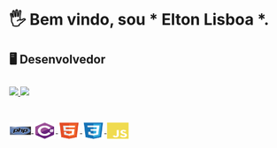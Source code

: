 
# 🖐️ Bem vindo, sou * Elton Lisboa *.
## 🖥️ Desenvolvedor
## 
<div>
  <a href="https://github.com/EltonLisboa">
 <img height = "150em" src = "https://github-readme-stats.vercel.app/api?username=EltonLisboa&show_icons=true&theme=dark&include_all_commits=true&count_private=true"/ >
 <img height = "150em" src = "https://github-readme-stats.vercel.app/api/top-langs/?username=EltonLisboa&layout=compact&langs_count=7&theme=dark" / >
</div>
 
##
<div style = "display: inline_block"> <br>
        <img align = "center" alt = "Elton-C#" height = "30" width = "40" src = "https://raw.githubusercontent.com/devicons/devicon/master/icons/php/php-original.svg ">
         <img align = "center" alt = "Elton-Js" height = "30" width = "40" src = "https://raw.githubusercontent.com/devicons/devicon/master/icons/csharp/csharp-original.svg ">
      <img align = "center" alt = "Elton-HTML" height = "30" width = "40" src = "https://raw.githubusercontent.com/devicons/devicon/master/icons/html5/html5-original.svg ">
      <img align = "center" alt = "Elton-CSS" height = "30" width = "40" src = "https://raw.githubusercontent.com/devicons/devicon/master/icons/css3/css3-original.svg ">
      <img align = "center" alt = "Elton-Js" height = "30" width = "40" src = "https://raw.githubusercontent.com/devicons/devicon/master/icons/javascript/javascript-plain.svg ">
  
  
 </div>
